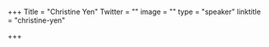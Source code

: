 +++
Title = "Christine Yen"
Twitter = ""
image = ""
type = "speaker"
linktitle = "christine-yen"

+++


